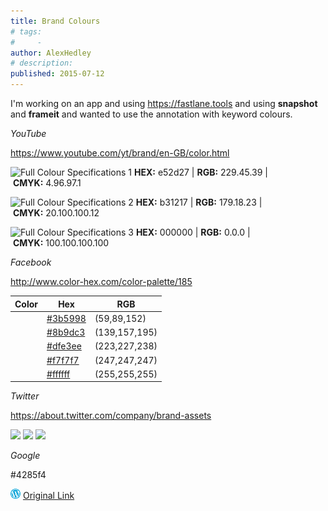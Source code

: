 ```yaml
---
title: Brand Colours
# tags:
#     - 
author: AlexHedley
# description: 
published: 2015-07-12
---
```


I'm working on an app and using https://fastlane.tools and using **snapshot** and **frameit** and wanted to use the annotation with keyword colours.

_YouTube_

https://www.youtube.com/yt/brand/en-GB/color.html

![Full Colour Specifications 1](https://www.youtube.com/yt/brand/media/image/yt-brand-fullcolor-1.png) **HEX:** e52d27 | **RGB:** 229.45.39 | **CMYK:** 4.96.97.1

![Full Colour Specifications 2](https://www.youtube.com/yt/brand/media/image/yt-brand-fullcolor-2.png) **HEX:** b31217 | **RGB:** 179.18.23 | **CMYK:** 20.100.100.12

![Full Colour Specifications 3](https://www.youtube.com/yt/brand/media/image/yt-brand-fullcolor-3.png) **HEX:** 000000 | **RGB:** 0.0.0 | **CMYK:** 100.100.100.100

_Facebook_

http://www.color-hex.com/color-palette/185

| Color | Hex | RGB |
| --- | --- | --- |
|  | [#3b5998](http://www.color-hex.com/color/3b5998 "#3b5998 color") | (59,89,152) |
|  | [#8b9dc3](http://www.color-hex.com/color/8b9dc3 "#8b9dc3 color") | (139,157,195) |
|  | [#dfe3ee](http://www.color-hex.com/color/dfe3ee "#dfe3ee color") | (223,227,238) |
|  | [#f7f7f7](http://www.color-hex.com/color/f7f7f7 "#f7f7f7 color") | (247,247,247) |
|  | [#ffffff](http://www.color-hex.com/color/ffffff "#ffffff color") | (255,255,255) |

_Twitter_

https://about.twitter.com/company/brand-assets

![](https://g.twimg.com/about/feature-corporate/image/swatches1.png)
![](https://g.twimg.com/about/feature-corporate/image/swatches2.png)
![](https://g.twimg.com/about/feature-corporate/image/swatches3.png)

_Google_

#4285f4

![Wordpress](../images/wordpress.png "Wordpress") [Original Link](https://alexhedley.wordpress.com/2015/07/12/brand-colours/)
